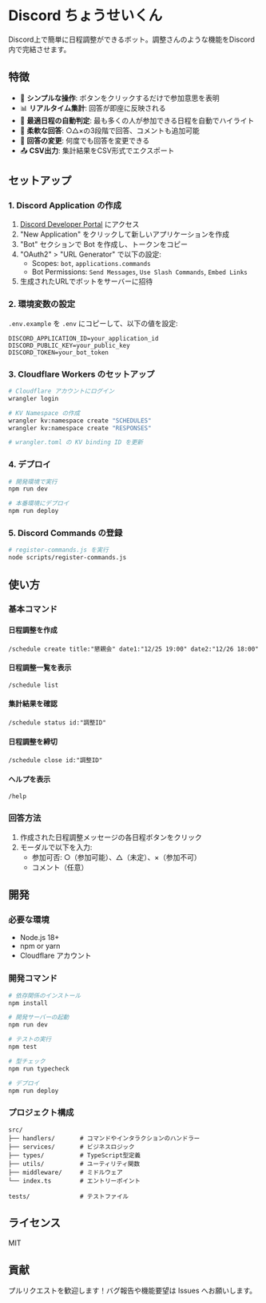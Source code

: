 # Discord ちょうせいくん

Discord上で簡単に日程調整ができるボット。調整さんのような機能をDiscord内で完結させます。

## 特徴

- 🎯 **シンプルな操作**: ボタンをクリックするだけで参加意思を表明
- 📊 **リアルタイム集計**: 回答が即座に反映される
- 🌟 **最適日程の自動判定**: 最も多くの人が参加できる日程を自動でハイライト
- 📝 **柔軟な回答**: ○△×の3段階で回答、コメントも追加可能
- 🔄 **回答の変更**: 何度でも回答を変更できる
- 📤 **CSV出力**: 集計結果をCSV形式でエクスポート

## セットアップ

### 1. Discord Application の作成

1. [Discord Developer Portal](https://discord.com/developers/applications) にアクセス
2. "New Application" をクリックして新しいアプリケーションを作成
3. "Bot" セクションで Bot を作成し、トークンをコピー
4. "OAuth2" > "URL Generator" で以下の設定:
   - Scopes: `bot`, `applications.commands`
   - Bot Permissions: `Send Messages`, `Use Slash Commands`, `Embed Links`
5. 生成されたURLでボットをサーバーに招待

### 2. 環境変数の設定

`.env.example` を `.env` にコピーして、以下の値を設定:

```env
DISCORD_APPLICATION_ID=your_application_id
DISCORD_PUBLIC_KEY=your_public_key
DISCORD_TOKEN=your_bot_token
```

### 3. Cloudflare Workers のセットアップ

```bash
# Cloudflare アカウントにログイン
wrangler login

# KV Namespace の作成
wrangler kv:namespace create "SCHEDULES"
wrangler kv:namespace create "RESPONSES"

# wrangler.toml の KV binding ID を更新
```

### 4. デプロイ

```bash
# 開発環境で実行
npm run dev

# 本番環境にデプロイ
npm run deploy
```

### 5. Discord Commands の登録

```bash
# register-commands.js を実行
node scripts/register-commands.js
```

## 使い方

### 基本コマンド

#### 日程調整を作成
```
/schedule create title:"懇親会" date1:"12/25 19:00" date2:"12/26 18:00"
```

#### 日程調整一覧を表示
```
/schedule list
```

#### 集計結果を確認
```
/schedule status id:"調整ID"
```

#### 日程調整を締切
```
/schedule close id:"調整ID"
```

#### ヘルプを表示
```
/help
```

### 回答方法

1. 作成された日程調整メッセージの各日程ボタンをクリック
2. モーダルで以下を入力:
   - 参加可否: ○（参加可能）、△（未定）、×（参加不可）
   - コメント（任意）

## 開発

### 必要な環境

- Node.js 18+
- npm or yarn
- Cloudflare アカウント

### 開発コマンド

```bash
# 依存関係のインストール
npm install

# 開発サーバーの起動
npm run dev

# テストの実行
npm test

# 型チェック
npm run typecheck

# デプロイ
npm run deploy
```

### プロジェクト構成

```
src/
├── handlers/       # コマンドやインタラクションのハンドラー
├── services/       # ビジネスロジック
├── types/          # TypeScript型定義
├── utils/          # ユーティリティ関数
├── middleware/     # ミドルウェア
└── index.ts        # エントリーポイント

tests/              # テストファイル
```

## ライセンス

MIT

## 貢献

プルリクエストを歓迎します！バグ報告や機能要望は Issues へお願いします。